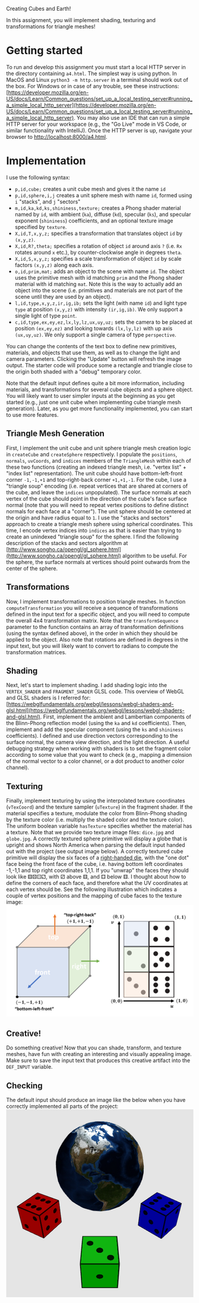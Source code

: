 Creating Cubes and Earth!

In this assignment, you will implement shading, texturing and transformations for triangle meshes!

# Getting started
To run and develop this assignment you must start a local HTTP server in the directory containing `a4.html`.
The simplest way is using python.
In MacOS and Linux `python3 -m http.server` in a terminal should work out of the box.
For Windows or in case of any trouble, see these instructions: [https://developer.mozilla.org/en-US/docs/Learn/Common_questions/set_up_a_local_testing_server#running_a_simple_local_http_server](https://developer.mozilla.org/en-US/docs/Learn/Common_questions/set_up_a_local_testing_server#running_a_simple_local_http_server).
You may also use an IDE that can run a simple HTTP server for your workspace (e.g., the "Go Live" mode in VS Code, or similar functionality with IntelliJ).
Once the HTTP server is up, navigate your browser to [http://localhost:8000/a4.html](http://localhost:8000/a4.html).

# Implementation

I use the following syntax:
- `p,id,cube;` creates a unit cube mesh and gives it the name `id`
- `p,id,sphere,i,j`	creates a unit sphere mesh with name `id`, formed using `i` "stacks", and `j` "sectors"
- `m,id,ka,kd,ks,shininess,texture;` creates a Phong shader material named by `id`, with ambient (`ka`), diffuse (`kd`), specular (`ks`), and specular exponent (`shininess`) coefficients, and an optional texture image specified by `texture`.
- `X,id,T,x,y,z;` specifies a transformation that translates object `id` by `(x,y,z)`.
- `X,id,R?,theta;` specifies a rotation of object `id` around axis `?` (i.e. `Rx` rotates around `x` etc.), by counter-clockwise angle in degrees `theta`.
- `X,id,S,x,y,z;` specifies a scale transformation of object `id` by scale factors `(x,y,z)` along each axis.
- `o,id,prim,mat;` adds an object to the scene with name `id`. The object uses the primitive mesh with id matching `prim` and the Phong shader material with id matching `mat`. Note this is the way to actually add an object into the scene (i.e. primitives and materials are not part of the scene until they are used by an object).
- `l,id,type,x,y,z,ir,ig,ib;` sets the light (with name `id`) and light type `type` at position `(x,y,z)` with intensity `(ir,ig,ib)`. We only support a single light of type `point`.
- `c,id,type,ex,ey,ez,lx,ly,lz,ux,uy,uz;` sets the camera to be placed at position `(ex,ey,ez)` and looking towards `(lx,ly,lz)` with up axis `(ux,uy,uz)`. We only support a single camera of type `perspective`.

You can change the contents of the text box to define new primitives, materials, and objects that use them, as well as to change the light and camera parameters.
Clicking the "Update" button will refresh the image output.
The starter code will produce some a rectangle and triangle close to the origin both shaded with a "debug" temporary color.

Note that the default input defines quite a bit more information, including materials, and transformations for several cube objects and a sphere object.
You will likely want to user simpler inputs at the beginning as you get started (e.g., just one unit cube when implementing cube triangle mesh generation).
Later, as you get more functionality implemented, you can start to use more features.


## Triangle Mesh Generation

First, I implement the unit cube and unit sphere triangle mesh creation logic in `createCube` and `createSphere` respectively.
I populate the `positions`, `normals`, `uvCoords`, and `indices` members of the `TriangleMesh` within each of these two functions (creating an indexed triangle mesh, i.e. "vertex list" + "index list" representation).
The unit cube should have bottom-left-front corner `-1,-1,+1` and top-right-back corner `+1,+1,-1`.
For the cube, I use a "triangle soup" encoding (i.e. repeat vertices that are shared at corners of the cube, and leave the `indices` unpopulated).
The surface normals at each vertex of the cube should point in the direction of the cube's face surface normal (note that you will need to repeat vertex positions to define distinct normals for each face at a "corner").
The unit sphere should be centered at the origin and have radius equal to `1`.
I use the "stacks and sectors" approach to create a triangle mesh sphere using spherical coordinates.
This time, I encode vertex indices into `indices` as that is easier than trying to create an unindexed "triangle soup" for the sphere.
I find the following description of the stacks and sectors algorithm at [http://www.songho.ca/opengl/gl_sphere.html](http://www.songho.ca/opengl/gl_sphere.html) algorithm to be useful.
For the sphere, the surface normals at vertices should point outwards from the center of the sphere.

## Transformations 

Now, I implement transformations to position triangle meshes.
In function `computeTransformation` you will receive a sequence of transformations defined in the input text for a specific object, and you will need to compute the overall 4x4 transformation matrix.
Note that the `transformSequence` parameter to the function contains an array of transformation definitions (using the syntax defined above), in the order in which they should be applied to the object.
Also note that rotations are defined in degrees in the input text, but you will likely want to convert to radians to compute the transformation matrices.

## Shading 

Next, let's start to implement shading.
I add shading logic into the `VERTEX_SHADER` and `FRAGMENT_SHADER` GLSL code.
This overview of WebGL and GLSL shaders is I referred for: [https://webglfundamentals.org/webgl/lessons/webgl-shaders-and-glsl.html](https://webglfundamentals.org/webgl/lessons/webgl-shaders-and-glsl.html).
First, implement the ambient and Lambertian components of the Blinn-Phong reflection model (using the `ka` and `kd` coefficients).
Then, implement and add the specular component (using the `ks` and `shininess` coefficients).
I defined and use direction vectors corresponding to the surface normal, the camera view direction, and the light direction.
A useful debugging strategy when working with shaders is to set the fragment color according to some value that you want to check (e.g., mapping a dimension of the normal vector to a color channel, or a dot product to another color channel).

## Texturing 

Finally, implement texturing by using the interpolated texture coordinates (`vTexCoord`) and the texture sampler (`uTexture`) in the fragment shader.
If the material specifies a texture, modulate the color from Blinn-Phong shading by the texture color (i.e. multiply the shaded color and the texture color).
The uniform boolean variable `hasTexture` specifies whether the material has a texture.
Note that we provide two texture image files: `dice.jpg` and `globe.jpg`.
A correctly textured sphere primitive will display a globe that is upright and shows North America when parsing the default input handed out with the project (see output image below).
A correctly textured cube primitive will display the six faces of a [right-handed die](https://en.wikipedia.org/wiki/Dice#Arrangement), with the "one dot" face being the front face of the cube, i.e. having bottom left coordinates -1,-1,1 and top right coordinates 1,1,1.
If you "unwrap" the faces they should look like ⚅⚄⚀⚁, with ⚂ above ⚅, and ⚃ below ⚅.
I thought about how to define the corners of each face, and therefore what the UV coordinates at each vertex should be.
See the following illustration which indicates a couple of vertex positions and the mapping of cube faces to the texture image: ![cube](cube.png)

## Creative!

Do something creative!
Now that you can shade, transform, and texture meshes, have fun with creating an interesting and visually appealing image.
Make sure to save the input text that produces this creative artifact into the `DEF_INPUT` variable.



## Checking

The default input should produce an image like the below when you have correctly implemented all parts of the project:
![output](./output.png)

